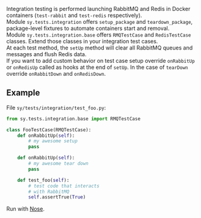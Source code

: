 Integration testing is performed launching RabbitMQ and Redis in Docker containers (`test-rabbit` and `test-redis` respectively).  
Module `sy.tests.integration` offers `setup_package` and `teardown_package`, package-level fixtures to automate containers start and removal.  
Module `sy.tests.integration.base` offers `RMQTestCase` and `RedisTestCase` classes. Extend those classes in your integration test cases.  
At each test method, the `setUp` method will clear all RabbitMQ queues and messages and flush Redis data.  
If you want to add custom behavior on test case setup override `onRabbitUp` or `onRedisUp` called as hooks at the end of `setUp`. In the case of `tearDown` override `onRabbitDown` and `onRedisDown`.

## Example
File `sy/tests/integration/test_foo.py`:

```python
from sy.tests.integration.base import RMQTestCase

class FooTestCase(RMQTestCase):
    def onRabbitUp(self):
        # my awesome setup
        pass

    def onRabbitUp(self):
        # my awesome tear down
        pass

    def test_foo(self):
        # test code that interacts
        # with RabbitMQ
        self.assertTrue(True)
```

Run with [Nose](https://nose.readthedocs.org/en/latest/).
